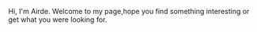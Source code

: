 Hi, I'm Airde.
Welcome to my page,hope you find something interesting or get what you were looking for.

